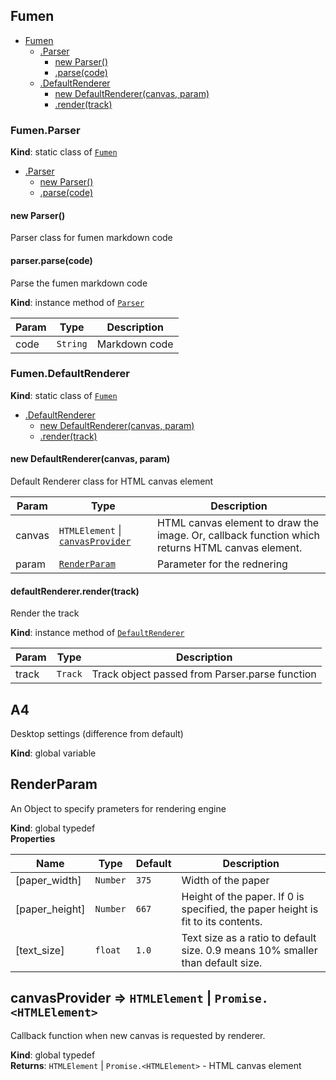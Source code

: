 <a name="module_Fumen"></a>

## Fumen

* [Fumen](#module_Fumen)
    * [.Parser](#module_Fumen.Parser)
        * [new Parser()](#new_module_Fumen.Parser_new)
        * [.parse(code)](#module_Fumen.Parser+parse)
    * [.DefaultRenderer](#module_Fumen.DefaultRenderer)
        * [new DefaultRenderer(canvas, param)](#new_module_Fumen.DefaultRenderer_new)
        * [.render(track)](#module_Fumen.DefaultRenderer+render)

<a name="module_Fumen.Parser"></a>

### Fumen.Parser
**Kind**: static class of [<code>Fumen</code>](#module_Fumen)  

* [.Parser](#module_Fumen.Parser)
    * [new Parser()](#new_module_Fumen.Parser_new)
    * [.parse(code)](#module_Fumen.Parser+parse)

<a name="new_module_Fumen.Parser_new"></a>

#### new Parser()
Parser class for fumen markdown code

<a name="module_Fumen.Parser+parse"></a>

#### parser.parse(code)
Parse the fumen markdown code

**Kind**: instance method of [<code>Parser</code>](#module_Fumen.Parser)  

| Param | Type | Description |
| --- | --- | --- |
| code | <code>String</code> | Markdown code |

<a name="module_Fumen.DefaultRenderer"></a>

### Fumen.DefaultRenderer
**Kind**: static class of [<code>Fumen</code>](#module_Fumen)  

* [.DefaultRenderer](#module_Fumen.DefaultRenderer)
    * [new DefaultRenderer(canvas, param)](#new_module_Fumen.DefaultRenderer_new)
    * [.render(track)](#module_Fumen.DefaultRenderer+render)

<a name="new_module_Fumen.DefaultRenderer_new"></a>

#### new DefaultRenderer(canvas, param)
Default Renderer class for HTML canvas element


| Param | Type | Description |
| --- | --- | --- |
| canvas | <code>HTMLElement</code> \| [<code>canvasProvider</code>](#canvasProvider) | HTML canvas element to draw the image. Or, callback function which returns HTML canvas element. |
| param | [<code>RenderParam</code>](#RenderParam) | Parameter for the rednering |

<a name="module_Fumen.DefaultRenderer+render"></a>

#### defaultRenderer.render(track)
Render the track

**Kind**: instance method of [<code>DefaultRenderer</code>](#module_Fumen.DefaultRenderer)  

| Param | Type | Description |
| --- | --- | --- |
| track | <code>Track</code> | Track object passed from Parser.parse function |

<a name="A4"></a>

## A4
Desktop settings (difference from default)

**Kind**: global variable  
<a name="RenderParam"></a>

## RenderParam
An Object to specify prameters for rendering engine

**Kind**: global typedef  
**Properties**

| Name | Type | Default | Description |
| --- | --- | --- | --- |
| [paper_width] | <code>Number</code> | <code>375</code> | Width of the paper |
| [paper_height] | <code>Number</code> | <code>667</code> | Height of the paper. If 0 is specified, the paper height is fit to its contents. |
| [text_size] | <code>float</code> | <code>1.0</code> | Text size as a ratio to default size. 0.9 means 10% smaller than default size. |

<a name="canvasProvider"></a>

## canvasProvider ⇒ <code>HTMLElement</code> \| <code>Promise.&lt;HTMLElement&gt;</code>
Callback function when new canvas is requested by renderer.

**Kind**: global typedef  
**Returns**: <code>HTMLElement</code> \| <code>Promise.&lt;HTMLElement&gt;</code> - HTML canvas element  

